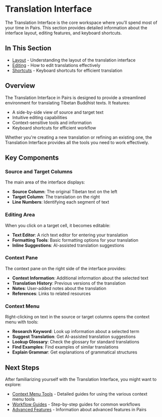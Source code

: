 # Translation Interface

The Translation Interface is the core workspace where you'll spend most of your time in Pairs. This section provides detailed information about the interface layout, editing features, and keyboard shortcuts.

## In This Section

- [Layout](layout.md) - Understanding the layout of the translation interface
- [Editing](editing.md) - How to edit translations effectively
- [Shortcuts](shortcuts.md) - Keyboard shortcuts for efficient translation

## Overview

The Translation Interface in Pairs is designed to provide a streamlined environment for translating Tibetan Buddhist texts. It features:

- A side-by-side view of source and target text
- Intuitive editing capabilities
- Context-sensitive tools and information
- Keyboard shortcuts for efficient workflow

Whether you're creating a new translation or refining an existing one, the Translation Interface provides all the tools you need to work effectively.

## Key Components

### Source and Target Columns

The main area of the interface displays:

- **Source Column**: The original Tibetan text on the left
- **Target Column**: The translation on the right
- **Line Numbers**: Identifying each segment of text

### Editing Area

When you click on a target cell, it becomes editable:

- **Text Editor**: A rich text editor for entering your translation
- **Formatting Tools**: Basic formatting options for your translation
- **Inline Suggestions**: AI-assisted translation suggestions

### Context Pane

The context pane on the right side of the interface provides:

- **Context Information**: Additional information about the selected text
- **Translation History**: Previous versions of the translation
- **Notes**: User-added notes about the translation
- **References**: Links to related resources

### Context Menu

Right-clicking on text in the source or target columns opens the context menu with tools:

- **Research Keyword**: Look up information about a selected term
- **Suggest Translation**: Get AI-assisted translation suggestions
- **Lookup Glossary**: Check the glossary for standard translations
- **Find Examples**: Find examples of similar translations
- **Explain Grammar**: Get explanations of grammatical structures

## Next Steps

After familiarizing yourself with the Translation Interface, you might want to explore:

- [Context Menu Tools](../context-menu-tools/index.md) - Detailed guides for using the various context menu tools
- [Workflow Guides](../workflow-guides/index.md) - Step-by-step guides for common workflows
- [Advanced Features](../advanced-features/index.md) - Information about advanced features in Pairs 